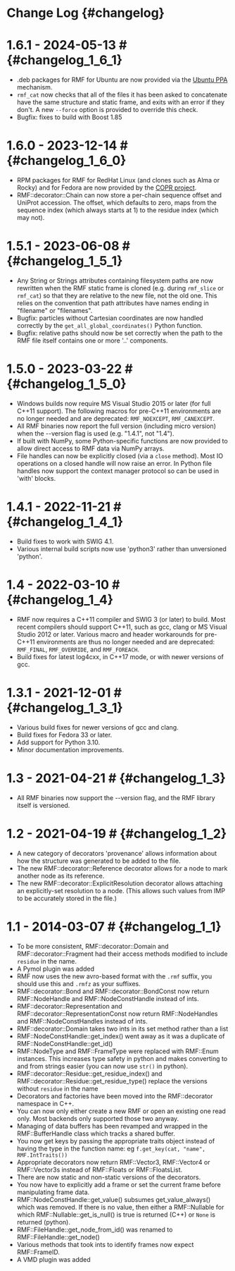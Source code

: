 Change Log {#changelog}
==========

# 1.6.1 - 2024-05-13 # {#changelog_1_6_1}
- .deb packages for RMF for Ubuntu are now provided via the
  [Ubuntu PPA](https://launchpad.net/~salilab/+archive/ubuntu/ppa) mechanism.
- `rmf_cat` now checks that all of the files it has been asked to concatenate
  have the same structure and static frame, and exits with an error if they
  don't. A new `--force` option is provided to override this check.
- Bugfix: fixes to build with Boost 1.85

# 1.6.0 - 2023-12-14 # {#changelog_1_6_0}
- RPM packages for RMF for RedHat Linux (and clones such as Alma or Rocky)
  and for Fedora are now provided by the
  [COPR project](https://copr.fedorainfracloud.org/coprs/salilab/salilab/).
- RMF::decorator::Chain can now store a per-chain sequence offset and UniProt
  accession. The offset, which defaults to zero, maps from the sequence index
  (which always starts at 1) to the residue index (which may not).

# 1.5.1 - 2023-06-08 # {#changelog_1_5_1}
- Any String or Strings attributes containing filesystem paths are now
  rewritten when the RMF static frame is cloned (e.g. during `rmf_slice`
  or `rmf_cat`) so that they are relative to the new file, not the old one.
  This relies on the convention that path attributes have names ending in
  "filename" or "filenames".
- Bugfix: particles without Cartesian coordinates are now handled correctly
  by the `get_all_global_coordinates()` Python function.
- Bugfix: relative paths should now be set correctly when the path to the
  RMF file itself contains one or more '..' components.

# 1.5.0 - 2023-03-22 # {#changelog_1_5_0}
- Windows builds now require MS Visual Studio 2015 or later (for full C++11
  support). The following macros for pre-C++11 environments are no longer
  needed and are deprecated: `RMF_NOEXCEPT`, `RMF_CANEXCEPT`.
- All RMF binaries now report the full version (including micro version)
  when the --version flag is used (e.g. "1.4.1", not "1.4").
- If built with NumPy, some Python-specific functions are now provided to
  allow direct access to RMF data via NumPy arrays.
- File handles can now be explicitly closed (via a `close` method). Most IO
  operations on a closed handle will now raise an error. In Python file handles
  now support the context manager protocol so can be used in 'with' blocks.

# 1.4.1 - 2022-11-21 # {#changelog_1_4_1}
- Build fixes to work with SWIG 4.1.
- Various internal build scripts now use 'python3' rather than
  unversioned 'python'.

# 1.4 - 2022-03-10 # {#changelog_1_4}
- RMF now requires a C++11 compiler and SWIG 3 (or later) to build. Most
  recent compilers should support C++11, such as gcc, clang
  or MS Visual Studio 2012 or later. Various macro and header workarounds
  for pre-C++11 environments are thus no longer needed and are deprecated:
  `RMF_FINAL`, `RMF_OVERRIDE`, and `RMF_FOREACH`.
- Build fixes for latest log4cxx, in C++17 mode, or with newer versions of gcc.

# 1.3.1 - 2021-12-01 # {#changelog_1_3_1}
- Various build fixes for newer versions of gcc and clang.
- Build fixes for Fedora 33 or later.
- Add support for Python 3.10.
- Minor documentation improvements.

# 1.3 - 2021-04-21 # {#changelog_1_3}
- All RMF binaries now support the --version flag, and the RMF library itself
  is versioned.

# 1.2 - 2021-04-19 # {#changelog_1_2}
- A new category of decorators 'provenance' allows information about how the
  structure was generated to be added to the file.
- The new RMF::decorator::Reference decorator allows for a node to mark
  another node as its reference.
- The new RMF::decorator::ExplicitResolution decorator allows attaching an
  explicitly-set resolution to a node. (This allows such values from IMP to
  be accurately stored in the file.)

# 1.1 - 2014-03-07 # {#changelog_1_1}
- To be more consistent, RMF::decorator::Domain and
	RMF::decorator::Fragment had their access methods modified to
	include `residue` in the name.
- A Pymol plugin was added
- RMF now uses the new avro-based format with the `.rmf` suffix, you
	should use this and `.rmfz` as your suffixes.
- RMF::decorator::Bond and RMF::decorator::BondConst now return
	RMF::NodeHandle and RMF::NodeConstHandle instead of ints.
- RMF::decorator::Representation and RMF::decorator::RepresentationConst now return
	RMF::NodeHandles and RMF::NodeConstHandles instead of ints.
- RMF::decorator::Domain takes two ints in its set method rather than a list
- RMF::NodeConstHandle::get_index() went away as it was a duplicate of
	RMF::NodeConstHandle::get_id()
- RMF::NodeType and RMF::FrameType were replaced with RMF::Enum
	instances. This increases type safety in python and makes
	converting to and from strings easier (you can now use `str()` in python).
- RMF::decorator::Residue::get_residue_index() and
	RMF::decorator::Residue::get_residue_type() replace the versions
	without `residue` in the name
- Decorators and factories have been moved into the RMF::decorator namespace in C++.
- You can now only either create a new RMF or open an existing one read
	only. Most backends only supported those two anyway.
- Managing of data buffers has been revamped and wrapped in the
	RMF::BufferHandle class which tracks a shared buffer.
- You now get keys by passing the appropriate traits object instead of
	having the type in the function name: eg `f.get_key(cat, "name", RMF.IntTraits())`
- Appropriate decorators now return RMF::Vector3, RMF::Vector4 or
	RMF::Vector3s instead of RMF::Floats or RMF::FloatsList.
- There are now static and non-static versions of the decorators.
- You now have to explicitly add a frame or set the current frame before
	manipulating frame data.
- RMF::NodeConstHandle::get_value() subsumes get_value_always() which was
	removed. If there is no value, then either a RMF::Nullable for
	which RMF::Nullable::get_is_null() is true is returned (C++) or
	`None` is returned (python).
- RMF::FileHandle::get_node_from_id() was renamed to
	RMF::FileHandle::get_node()
- Various methods that took ints to identify frames now expect RMF::FrameID.
- A VMD plugin was added
